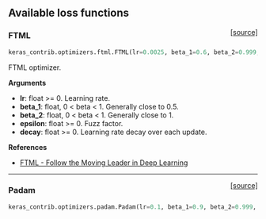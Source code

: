 
## Available loss functions

<span style="float:right;">[[source]](https://github.com/keras-team/keras-contrib/blob/master/keras_contrib/optimizers/ftml.py#L7)</span>
### FTML

```python
keras_contrib.optimizers.ftml.FTML(lr=0.0025, beta_1=0.6, beta_2=0.999, epsilon=1e-08, decay=0.0)
```

FTML optimizer.

__Arguments__

- __lr__: float >= 0. Learning rate.
- __beta_1__: float, 0 < beta < 1. Generally close to 0.5.
- __beta_2__: float, 0 < beta < 1. Generally close to 1.
- __epsilon__: float >= 0. Fuzz factor.
- __decay__: float >= 0. Learning rate decay over each update.

__References__

- [FTML - Follow the Moving Leader in Deep Learning](http://www.cse.ust.hk/~szhengac/papers/icml17.pdf)

----

<span style="float:right;">[[source]](https://github.com/keras-team/keras-contrib/blob/master/keras_contrib/optimizers/padam.py#L6)</span>
### Padam

```python
keras_contrib.optimizers.padam.Padam(lr=0.1, beta_1=0.9, beta_2=0.999, epsilon=1e-08, decay=0.0, amsgrad=False, partial=0.125)
```

